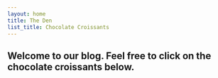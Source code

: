 ```yaml
---
layout: home
title: The Den
list_title: Chocolate Croissants
---
```


## Welcome to our blog. Feel free to click on the chocolate croissants below. 
